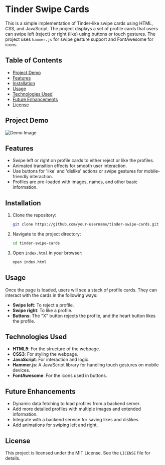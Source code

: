 # Tinder Swipe Cards

This is a simple implementation of Tinder-like swipe cards using HTML, CSS, and JavaScript. The project displays a set of profile cards that users can swipe left (reject) or right (like) using buttons or touch gestures. The project uses `hammer.js` for swipe gesture support and FontAwesome for icons.

## Table of Contents

- [Project Demo](#project-demo)
- [Features](#features)
- [Installation](#installation)
- [Usage](#usage)
- [Technologies Used](#technologies-used)
- [Future Enhancements](#future-enhancements)
- [License](#license)

## Project Demo

![Demo Image](./images/demo.png)

## Features

- Swipe left or right on profile cards to either reject or like the profiles.
- Animated transition effects for smooth user interaction.
- Use buttons for 'like' and 'dislike' actions or swipe gestures for mobile-friendly interaction.
- Profiles are pre-loaded with images, names, and other basic information.
  
## Installation

1. Clone the repository:
    ```bash
    git clone https://github.com/your-username/tinder-swipe-cards.git
    ```

2. Navigate to the project directory:
    ```bash
    cd tinder-swipe-cards
    ```

3. Open `index.html` in your browser:
    ```bash
    open index.html
    ```

## Usage

Once the page is loaded, users will see a stack of profile cards. They can interact with the cards in the following ways:

- **Swipe left**: To reject a profile.
- **Swipe right**: To like a profile.
- **Buttons**: The "X" button rejects the profile, and the heart button likes the profile.

## Technologies Used

- **HTML5**: For the structure of the webpage.
- **CSS3**: For styling the webpage.
- **JavaScript**: For interaction and logic.
- **Hammer.js**: A JavaScript library for handling touch gestures on mobile devices.
- **FontAwesome**: For the icons used in buttons.
  
## Future Enhancements

- Dynamic data fetching to load profiles from a backend server.
- Add more detailed profiles with multiple images and extended information.
- Integrate with a backend service for saving likes and dislikes.
- Add animations for swiping left and right.

## License

This project is licensed under the MIT License. See the `LICENSE` file for details.

